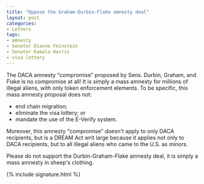 ```yaml
---
title: "Oppose the Graham-Durbin-Flake amnesty deal"
layout: post
categories:
- Letters
tags:
- amnesty
- Senator Dianne Feinstein
- Senator Kamala Harris
- visa lottery
---
```


The DACA amnesty "compromise" proposed by Sens. Durbin, Graham, and Flake is no compromise at all! It is simply a mass amnesty for millions of illegal aliens, with only token enforcement elements. To be specific, this mass amnesty proposal does not:

- end chain migration;
- eliminate the visa lottery; or
- mandate the use of the E-Verify system.

Moreover, this amnesty "compromise" doesn't apply to only DACA recipients, but is a DREAM Act writ large because it applies not only to DACA recipients, but to all illegal aliens who came to the U.S. as minors.

Please do not support the Durbin-Graham-Flake amnesty deal, it is simply a mass amnesty in sheep's clothing.

{% include signature.html %}
